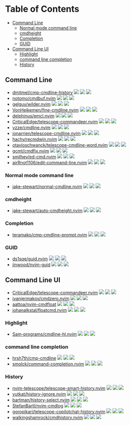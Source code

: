 # Table of Contents

<!-- toc -->

- [Command Line](#command-line)
  - [Normal mode command line](#normal-mode-command-line)
  - [cmdheight](#cmdheight)
  - [Completion](#completion)
  - [GUID](#guid)
- [Command Line UI](#command-line-ui)
  - [Highlight](#highlight)
  - [command line completion](#command-line-completion)
  - [History](#history)

<!-- tocstop -->

## Command Line

- [dmitmel/cmp-cmdline-history](https://github.com/dmitmel/cmp-cmdline-history) ![](https://img.shields.io/github/stars/dmitmel/cmp-cmdline-history) ![](https://img.shields.io/github/last-commit/dmitmel/cmp-cmdline-history) ![](https://img.shields.io/github/commit-activity/y/dmitmel/cmp-cmdline-history)
- [notomo/cmdbuf.nvim](https://github.com/notomo/cmdbuf.nvim) ![](https://img.shields.io/github/stars/notomo/cmdbuf.nvim) ![](https://img.shields.io/github/last-commit/notomo/cmdbuf.nvim) ![](https://img.shields.io/github/commit-activity/y/notomo/cmdbuf.nvim)
- [gelguy/wilder.nvim](https://github.com/gelguy/wilder.nvim) ![](https://img.shields.io/github/stars/gelguy/wilder.nvim) ![](https://img.shields.io/github/last-commit/gelguy/wilder.nvim) ![](https://img.shields.io/github/commit-activity/y/gelguy/wilder.nvim)
- [VonHeikemen/fine-cmdline.nvim](https://github.com/VonHeikemen/fine-cmdline.nvim) ![](https://img.shields.io/github/stars/VonHeikemen/fine-cmdline.nvim) ![](https://img.shields.io/github/last-commit/VonHeikemen/fine-cmdline.nvim) ![](https://img.shields.io/github/commit-activity/y/VonHeikemen/fine-cmdline.nvim)
- [delphinus/emcl.nvim](https://github.com/delphinus/emcl.nvim) ![](https://img.shields.io/github/stars/delphinus/emcl.nvim) ![](https://img.shields.io/github/last-commit/delphinus/emcl.nvim) ![](https://img.shields.io/github/commit-activity/y/delphinus/emcl.nvim)
- [CriticalEdge/telescope-commandeer.nvim](https://github.com/CriticalEdge/telescope-commandeer.nvim) ![](https://img.shields.io/github/stars/CriticalEdge/telescope-commandeer.nvim) ![](https://img.shields.io/github/last-commit/CriticalEdge/telescope-commandeer.nvim) ![](https://img.shields.io/github/commit-activity/y/CriticalEdge/telescope-commandeer.nvim)
- [vzze/cmdline.nvim](https://github.com/vzze/cmdline.nvim) ![](https://img.shields.io/github/stars/vzze/cmdline.nvim) ![](https://img.shields.io/github/last-commit/vzze/cmdline.nvim) ![](https://img.shields.io/github/commit-activity/y/vzze/cmdline.nvim)
- [jonarrien/telescope-cmdline.nvim](https://github.com/jonarrien/telescope-cmdline.nvim) ![](https://img.shields.io/github/stars/jonarrien/telescope-cmdline.nvim) ![](https://img.shields.io/github/last-commit/jonarrien/telescope-cmdline.nvim) ![](https://img.shields.io/github/commit-activity/y/jonarrien/telescope-cmdline.nvim)
- [hachy/recmdwin.nvim](https://github.com/hachy/recmdwin.nvim) ![](https://img.shields.io/github/stars/hachy/recmdwin.nvim) ![](https://img.shields.io/github/last-commit/hachy/recmdwin.nvim) ![](https://img.shields.io/github/commit-activity/y/hachy/recmdwin.nvim)
- [otavioschwanck/telescope-cmdline-word.nvim](https://github.com/otavioschwanck/telescope-cmdline-word.nvim) ![](https://img.shields.io/github/stars/otavioschwanck/telescope-cmdline-word.nvim) ![](https://img.shields.io/github/last-commit/otavioschwanck/telescope-cmdline-word.nvim) ![](https://img.shields.io/github/commit-activity/y/otavioschwanck/telescope-cmdline-word.nvim)
- [gcmt/cmdfix.nvim](https://github.com/gcmt/cmdfix.nvim) ![](https://img.shields.io/github/stars/gcmt/cmdfix.nvim) ![](https://img.shields.io/github/last-commit/gcmt/cmdfix.nvim) ![](https://img.shields.io/github/commit-activity/y/gcmt/cmdfix.nvim)
- [smilhey/ed-cmd.nvim](https://github.com/smilhey/ed-cmd.nvim) ![](https://img.shields.io/github/stars/smilhey/ed-cmd.nvim) ![](https://img.shields.io/github/last-commit/smilhey/ed-cmd.nvim) ![](https://img.shields.io/github/commit-activity/y/smilhey/ed-cmd.nvim)
- [airRnot1106/edit-command-line.nvim](https://github.com/airRnot1106/edit-command-line.nvim) ![](https://img.shields.io/github/stars/airRnot1106/edit-command-line.nvim) ![](https://img.shields.io/github/last-commit/airRnot1106/edit-command-line.nvim) ![](https://img.shields.io/github/commit-activity/y/airRnot1106/edit-command-line.nvim)

### Normal mode command line

- [jake-stewart/normal-cmdline.nvim](https://github.com/jake-stewart/normal-cmdline.nvim) ![](https://img.shields.io/github/stars/jake-stewart/normal-cmdline.nvim) ![](https://img.shields.io/github/last-commit/jake-stewart/normal-cmdline.nvim) ![](https://img.shields.io/github/commit-activity/y/jake-stewart/normal-cmdline.nvim)

### cmdheight

- [jake-stewart/auto-cmdheight.nvim](https://github.com/jake-stewart/auto-cmdheight.nvim) ![](https://img.shields.io/github/stars/jake-stewart/auto-cmdheight.nvim) ![](https://img.shields.io/github/last-commit/jake-stewart/auto-cmdheight.nvim) ![](https://img.shields.io/github/commit-activity/y/jake-stewart/auto-cmdheight.nvim)

### Completion

- [teramako/cmp-cmdline-prompt.nvim](https://github.com/teramako/cmp-cmdline-prompt.nvim) ![](https://img.shields.io/github/stars/teramako/cmp-cmdline-prompt.nvim) ![](https://img.shields.io/github/last-commit/teramako/cmp-cmdline-prompt.nvim) ![](https://img.shields.io/github/commit-activity/y/teramako/cmp-cmdline-prompt.nvim)

### GUID

- [ds1sqe/guid.nvim](https://github.com/ds1sqe/guid.nvim) ![](https://img.shields.io/github/stars/ds1sqe/guid.nvim) ![](https://img.shields.io/github/last-commit/ds1sqe/guid.nvim) ![](https://img.shields.io/github/commit-activity/y/ds1sqe/guid.nvim)
- [jinwood/nvim-guid](https://github.com/jinwood/nvim-guid) ![](https://img.shields.io/github/stars/jinwood/nvim-guid) ![](https://img.shields.io/github/last-commit/jinwood/nvim-guid) ![](https://img.shields.io/github/commit-activity/y/jinwood/nvim-guid)

## Command Line UI

- [CriticalEdge/telescope-commandeer.nvim](https://github.com/CriticalEdge/telescope-commandeer.nvim) ![](https://img.shields.io/github/stars/CriticalEdge/telescope-commandeer.nvim) ![](https://img.shields.io/github/last-commit/CriticalEdge/telescope-commandeer.nvim) ![](https://img.shields.io/github/commit-activity/y/CriticalEdge/telescope-commandeer.nvim)
- [ivanjermakov/cmdzero.nvim](https://github.com/ivanjermakov/cmdzero.nvim) ![](https://img.shields.io/github/stars/ivanjermakov/cmdzero.nvim) ![](https://img.shields.io/github/last-commit/ivanjermakov/cmdzero.nvim) ![](https://img.shields.io/github/commit-activity/y/ivanjermakov/cmdzero.nvim)
- [aattoa/nvim-cmdfloat](https://github.com/aattoa/nvim-cmdfloat) ![](https://img.shields.io/github/stars/aattoa/nvim-cmdfloat) ![](https://img.shields.io/github/last-commit/aattoa/nvim-cmdfloat) ![](https://img.shields.io/github/commit-activity/y/aattoa/nvim-cmdfloat)
- [johanalkstal/floatcmd.nvim](https://github.com/johanalkstal/floatcmd.nvim) ![](https://img.shields.io/github/stars/johanalkstal/floatcmd.nvim) ![](https://img.shields.io/github/last-commit/johanalkstal/floatcmd.nvim) ![](https://img.shields.io/github/commit-activity/y/johanalkstal/floatcmd.nvim)

### Highlight

- [Sam-programs/cmdline-hl.nvim](https://github.com/Sam-programs/cmdline-hl.nvim) ![](https://img.shields.io/github/stars/Sam-programs/cmdline-hl.nvim) ![](https://img.shields.io/github/last-commit/Sam-programs/cmdline-hl.nvim) ![](https://img.shields.io/github/commit-activity/y/Sam-programs/cmdline-hl.nvim)

### command line completion

- [hrsh7th/cmp-cmdline](https://github.com/hrsh7th/cmp-cmdline) ![](https://img.shields.io/github/stars/hrsh7th/cmp-cmdline) ![](https://img.shields.io/github/last-commit/hrsh7th/cmp-cmdline) ![](https://img.shields.io/github/commit-activity/y/hrsh7th/cmp-cmdline)
- [smolck/command-completion.nvim](https://github.com/smolck/command-completion.nvim) ![](https://img.shields.io/github/stars/smolck/command-completion.nvim) ![](https://img.shields.io/github/last-commit/smolck/command-completion.nvim) ![](https://img.shields.io/github/commit-activity/y/smolck/command-completion.nvim)

### History

- [nvim-telescope/telescope-smart-history.nvim](https://github.com/nvim-telescope/telescope-smart-history.nvim) ![](https://img.shields.io/github/stars/nvim-telescope/telescope-smart-history.nvim) ![](https://img.shields.io/github/last-commit/nvim-telescope/telescope-smart-history.nvim) ![](https://img.shields.io/github/commit-activity/y/nvim-telescope/telescope-smart-history.nvim)
- [yutkat/history-ignore.nvim](https://github.com/yutkat/history-ignore.nvim) ![](https://img.shields.io/github/stars/yutkat/history-ignore.nvim) ![](https://img.shields.io/github/last-commit/yutkat/history-ignore.nvim) ![](https://img.shields.io/github/commit-activity/y/yutkat/history-ignore.nvim)
- [bartman/history-select.nvim](https://github.com/bartman/history-select.nvim) ![](https://img.shields.io/github/stars/bartman/history-select.nvim) ![](https://img.shields.io/github/last-commit/bartman/history-select.nvim) ![](https://img.shields.io/github/commit-activity/y/bartman/history-select.nvim)
- [StefanBartl/nvim-cmdlog](https://github.com/StefanBartl/nvim-cmdlog) ![](https://img.shields.io/github/stars/StefanBartl/nvim-cmdlog) ![](https://img.shields.io/github/last-commit/StefanBartl/nvim-cmdlog) ![](https://img.shields.io/github/commit-activity/y/StefanBartl/nvim-cmdlog)
- [goropikari/telescope-copilotchat-history.nvim](https://github.com/goropikari/telescope-copilotchat-history.nvim) ![](https://img.shields.io/github/stars/goropikari/telescope-copilotchat-history.nvim) ![](https://img.shields.io/github/last-commit/goropikari/telescope-copilotchat-history.nvim) ![](https://img.shields.io/github/commit-activity/y/goropikari/telescope-copilotchat-history.nvim)
- [walkingshamrock/cmdhistory.nvim](https://github.com/walkingshamrock/cmdhistory.nvim) ![](https://img.shields.io/github/stars/walkingshamrock/cmdhistory.nvim) ![](https://img.shields.io/github/last-commit/walkingshamrock/cmdhistory.nvim) ![](https://img.shields.io/github/commit-activity/y/walkingshamrock/cmdhistory.nvim)

